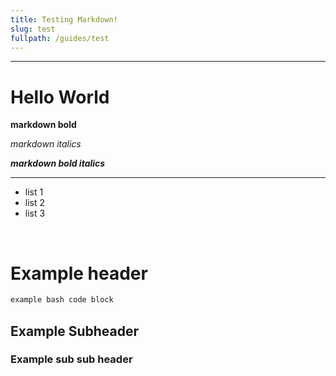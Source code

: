 ```yaml
---
title: Testing Markdown!
slug: test
fullpath: /guides/test
---
```


---

# Hello World

**markdown bold**

*markdown italics*  

***markdown bold italics***

---

- list 1
- list 2
- list 3
<br>

# Example header

```bash
example bash code block
```

## Example Subheader

### Example sub sub header